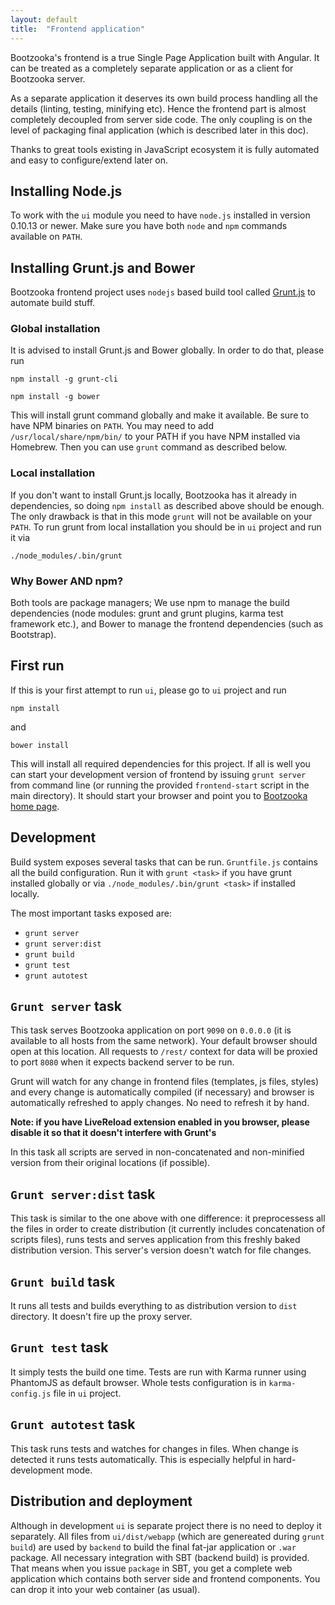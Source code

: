 ```yaml
---
layout: default
title:  "Frontend application"
---
```


Bootzooka's frontend is a true Single Page Application built with Angular. It can be treated as a completely separate application or as a client for Bootzooka server.

As a separate application it deserves its own build process handling all the details (linting, testing, minifying etc). Hence the frontend part is almost completely decoupled from server side code. The only coupling is on the level of packaging final application (which is described later in this doc).

Thanks to great tools existing in JavaScript ecosystem it is fully automated and easy to configure/extend later on.

## Installing Node.js

To work with the `ui` module you need to have `node.js` installed in version 0.10.13 or newer. Make sure you have both `node` and `npm` commands available on `PATH`.

## Installing Grunt.js and Bower

Bootzooka frontend project uses `nodejs` based build tool called [Grunt.js](http://gruntjs.com) to automate build stuff.

### Global installation

It is advised to install Grunt.js and Bower globally. In order to do that, please run

	npm install -g grunt-cli
	
	npm install -g bower

This will install grunt command globally and make it available. Be sure to have NPM binaries on `PATH`. You may need to add `/usr/local/share/npm/bin/` to your PATH if you have NPM installed via Homebrew. Then you can use `grunt` command as described below.

### Local installation

If you don't want to install Grunt.js locally, Bootzooka has it already in dependencies, so doing `npm install` as described above should be enough. The only drawback is that in this mode `grunt` will not be available on your `PATH`. To run grunt from local installation you should be in `ui` project and run it via

	./node_modules/.bin/grunt

### Why Bower AND npm?

Both tools are package managers; We use npm to manage the build dependencies (node modules: grunt and grunt plugins, karma test framework etc.), and Bower to manage the frontend dependencies (such as Bootstrap).

## First run

If this is your first attempt to run `ui`, please go to `ui` project and run

	npm install

and

	bower install

This will install all required dependencies for this project. If all is well you can start your development version of frontend by issuing `grunt server` from command line (or running the provided `frontend-start` script in the main directory). It should start your browser and point you to [Bootzooka home page](http://0.0.0.0:9090/#/).

## Development

Build system exposes several tasks that can be run. `Gruntfile.js` contains all the build configuration. Run it with `grunt <task>` if you have grunt installed globally or via `./node_modules/.bin/grunt <task>` if installed locally.

The most important tasks exposed are:

* `grunt server`
* `grunt server:dist`
* `grunt build`
* `grunt test`
* `grunt autotest`

## `Grunt server` task

This task serves Bootzooka application on port `9090` on `0.0.0.0` (it is available to all hosts from the same network). Your default browser should open at this location. All requests to `/rest/` context for data will be proxied to port `8080` when it expects backend server to be run.

Grunt will watch for any change in frontend files (templates, js files, styles) and every change is automatically compiled (if necessary) and browser is automatically refreshed to apply changes. No need to refresh it by hand.

**Note: if you have LiveReload extension enabled in you browser, please disable it so that it doesn't interfere with Grunt's**

In this task all scripts are served in non-concatenated and non-minified version from their original locations (if possible).

## `Grunt server:dist` task

This task is similar to the one above with one difference: it preprocessess all the files in order to create distribution (it currently includes concatenation of scripts files), runs tests and serves application from this freshly baked distribution version. This server's version doesn't watch for file changes.

## `Grunt build` task

It runs all tests and builds everything to as distribution version to `dist` directory. It doesn't fire up the proxy server.

## `Grunt test` task

It simply tests the build one time. Tests are run with Karma runner using PhantomJS as default browser. Whole tests configuration is in `karma-config.js` file in `ui` project.

## `Grunt autotest` task

This task runs tests and watches for changes in files. When change is detected it runs tests automatically. This is especially helpful in hard-development mode.

## Distribution and deployment

Although in development `ui` is separate project there is no need to deploy it separately. All files from `ui/dist/webapp` (which are genereated during `grunt build`) are used by `backend` to build the final fat-jar application or `.war` package. All necessary integration with SBT (backend build) is provided. That means when you issue `package` in SBT, you get a complete web application which contains both server side and frontend components. You can drop it into your web container (as usual).
